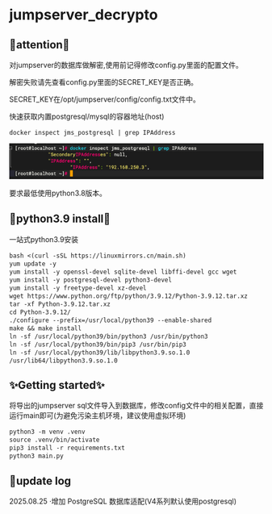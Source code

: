 # jumpserver_decrypto

## 🚀attention🚀

对jumpserver的数据库做解密,使用前记得修改config.py里面的配置文件。

解密失败请先查看config.py里面的SECRET_KEY是否正确。

SECRET_KEY在/opt/jumpserver/config/config.txt文件中。

快速获取内置postgresql/mysql的容器地址(host)
```text
docker inspect jms_postgresql | grep IPAddress
```
![get_docker_ip.png](images/get_docker_ip.png)

要求最低使用python3.8版本。

## **🐍**python3.9 install**🐍**

一站式python3.9安装

```
bash <(curl -sSL https://linuxmirrors.cn/main.sh)
yum update -y
yum install -y openssl-devel sqlite-devel libffi-devel gcc wget
yum install -y postgresql-devel python3-devel
yum install -y freetype-devel xz-devel
wget https://www.python.org/ftp/python/3.9.12/Python-3.9.12.tar.xz
tar -xf Python-3.9.12.tar.xz
cd Python-3.9.12/
./configure --prefix=/usr/local/python39 --enable-shared
make && make install
ln -sf /usr/local/python39/bin/python3 /usr/bin/python3
ln -sf /usr/local/python39/bin/pip3 /usr/bin/pip3
ln -sf /usr/local/python39/lib/libpython3.9.so.1.0 /usr/lib64/libpython3.9.so.1.0
```

## **✨**Getting started**✨**

将导出的jumpserver sql文件导入到数据库，修改config文件中的相关配置，直接运行main即可(为避免污染主机环境，建议使用虚拟环境)

```
python3 -m venv .venv
source .venv/bin/activate
pip3 install -r requirements.txt 
python3 main.py
```



## 📌update log
2025.08.25
    ·增加 PostgreSQL 数据库适配(V4系列默认使用postgresql)